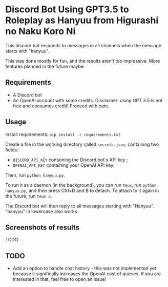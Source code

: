 # Discord Bot Using GPT3.5 to Roleplay as Hanyuu from Higurashi no Naku Koro Ni

This discord bot responds to messages in all channels when the message starts with "hanyuu".

This was done mostly for fun, and the results aren't too impressive. More features planned in the future maybe.

## Requirements

- A Discord bot
- An OpenAI account with some credits. Disclaimer: using GPT 3.5 is not free and consumes credit! Proceed with care.

## Usage

Install requirements: `pip install -r requirements.txt`

Create a file in the working directory called `secrets.json`, containing two fields:

- `DISCORD_API_KEY` containing the Discord bot's API key ;
- `OPENAI_API_KEY` containing your OpenAI API key.

Then, run `python hanyuu.py`. 

To run it as a daemon (in the background), you can run `tmux`, run `python hanyuu.py`, and then press Ctrl+D and B to detach. To attach to it again in the future, run `tmux a`.

The Discord bot will then reply to all messages starting with "Hanyuu". "hanyuu" in lowercase also works.

## Screenshots of results

TODO

## TODO

- Add an option to handle chat history - this was not implemented yet because it significally increases the OpenAI cost of queries. If you are interested in that, feel free to open an issue!